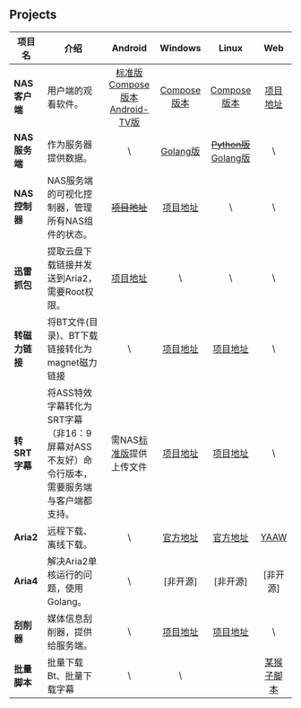 ## Projects

| 项目名         | 介绍                                                         |                           Android                            |                           Windows                            |                            Linux                             |                             Web                              |
| -------------- | ------------------------------------------------------------ | :----------------------------------------------------------: | :----------------------------------------------------------: | :----------------------------------------------------------: | :----------------------------------------------------------: |
| **NAS客户端**  | 用户端的观看软件。                                           | [标准版](https://github.com/PPeanutButter/MediaClientAndroid)</br>[Compose版本](https://github.com/PPeanutButter/MediaClientAndroidCompose)</br>[Android-TV版](https://github.com/PPeanutButter/MediaClientAndroidTV) | [Compose版本](https://github.com/PPeanutButter/MediaClientDesktop) | [Compose版本](https://github.com/PPeanutButter/MediaClientDesktop) | [项目地址](https://github.com/PPeanutButter/MediaClientWeb)  |
| **NAS服务端**  | 作为服务器提供数据。                                         |                              \                               |  [Golang版](https://github.com/PPeanutButter/MediaServerGo)  | [~~Python版~~](https://github.com/PPeanutButter/MediaServer)</br>[Golang版](https://github.com/PPeanutButter/MediaServerGo) |                              \                               |
| **NAS控制器**  | NAS服务端的可视化控制器，管理所有NAS组件的状态。             | [~~项目地址~~](https://github.com/PPeanutButter/NASControllerAndroid) | [项目地址](https://github.com/PPeanutButter/NASControllerDesktop) |                              \                               |                              \                               |
| **迅雷抓包**   | 提取云盘下载链接并发送到Aria2，需要Root权限。                | [项目地址](https://github.com/PPeanutButter/MediaPluginXunlei) |                              \                               |                              \                               |                              \                               |
| **转磁力链接** | 将BT文件(目录)、BT下载链接转化为magnet磁力链接               |                              \                               |    [项目地址](https://github.com/PPeanutButter/bt2magnet)    |    [项目地址](https://github.com/PPeanutButter/bt2magnet)    |                              \                               |
| **转SRT字幕**  | 将ASS特效字幕转化为SRT字幕（非16：9屏幕对ASS不友好）命令行版本，需要服务端与客户端都支持。 | 需NAS[标准版](https://github.com/PPeanutButter/MediaClientAndroid)提供上传文件 | [项目地址](https://github.com/PPeanutButter/MediaPluginA2S)  | [项目地址](https://github.com/PPeanutButter/MediaPluginA2S)  |                              \                               |
| **Aria2**      | 远程下载、离线下载。                                         |                              \                               |          [官方地址](https://github.com/aria2/aria2)          |          [官方地址](https://github.com/aria2/aria2)          |      [YAAW](https://github.com/PPeanutButter/Aria2YAAW)      |
| **Aria4**      | 解决Aria2单核运行的问题，使用Golang。                        |                              \                               |                           [非开源]                           |                           [非开源]                           |                           [非开源]                           |
| **刮削器**     | 媒体信息刮削器，提供给服务端。                               |                              \                               |  [项目地址](https://github.com/PPeanutButter/MediaScraper)   |  [项目地址](https://github.com/PPeanutButter/MediaScraper)   |                              \                               |
| **批量脚本**   | 批量下载Bt、批量下载字幕                                     |                              \                               |                              \                               |                                                              | [某猴子脚本](https://github.com/PPeanutButter/peanutjs/tree/main/Javascript) |